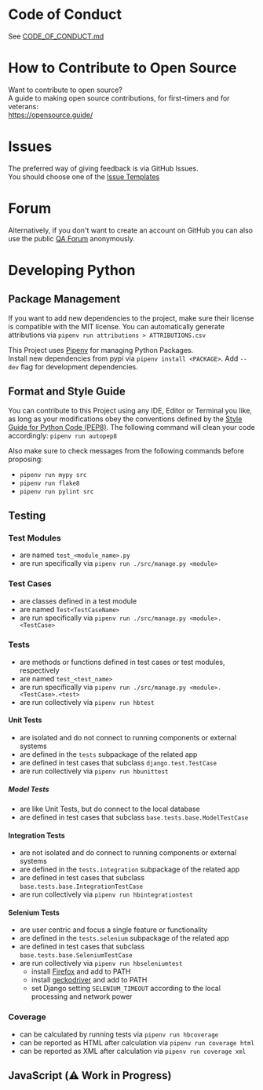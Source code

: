 # Code of Conduct

See [CODE_OF_CONDUCT.md](CODE_OF_CONDUCT.md)

# How to Contribute to Open Source

Want to contribute to open source?<br />
A guide to making open source contributions, for first-timers and for veterans:<br />
https://opensource.guide/

# Issues

The preferred way of giving feedback is via GitHub Issues.<br />
You should choose one of the [Issue Templates](https://github.com/djbrown/hbscorez/issues/new/choose)

# Forum

Alternatively, if you don't want to create an account on GitHub you can also use the public [QA Forum](https://redmine.djbrown.de/projects/hbscorez/boards) anonymously.

# Developing Python

## Package Management

If you want to add new dependencies to the project, make sure their license is compatible with the MIT license.
You can automatically generate attributions via `pipenv run attributions > ATTRIBUTIONS.csv`

This Project uses [Pipenv](https://github.com/pypa/pipenv/) for managing Python Packages.<br />
Install new dependencies from pypi via `pipenv install <PACKAGE>`.
Add `--dev` flag for development dependencies.

## Format and Style Guide

You can contribute to this Project using any IDE, Editor or Terminal you like, as long as your modifications obey the conventions defined by the [Style Guide for Python Code (PEP8)](https://www.python.org/dev/peps/pep-0008/).
The following command will clean your code accordingly: `pipenv run autopep8`

Also make sure to check messages from the following commands before proposing:

- `pipenv run mypy src`
- `pipenv run flake8`
- `pipenv run pylint src`

## Testing

### Test Modules

- are named `test_<module_name>.py`
- are run specifically via `pipenv run ./src/manage.py <module>`

### Test Cases

- are classes defined in a test module
- are named `Test<TestCaseName>`
- are run specifically via `pipenv run ./src/manage.py <module>.<TestCase>`

### Tests

- are methods or functions defined in test cases or test modules, respectively
- are named `test_<test_name>`
- are run specifically via `pipenv run ./src/manage.py <module>.<TestCase>.<test>`
- are run collectively via `pipenv run hbtest`

#### Unit Tests

- are isolated and do not connect to running components or external systems
- are defined in the `tests` subpackage of the related app
- are defined in test cases that subclass `django.test.TestCase`
- are run collectively via `pipenv run hbunittest`

##### Model Tests

- are like Unit Tests, but do connect to the local database
- are defined in test cases that subclass `base.tests.base.ModelTestCase`

#### Integration Tests

- are not isolated and do connect to running components or external systems
- are defined in the `tests.integration` subpackage of the related app
- are defined in test cases that subclass `base.tests.base.IntegrationTestCase`
- are run collectively via `pipenv run hbintegrationtest`

#### Selenium Tests

- are user centric and focus a single feature or functionality
- are defined in the `tests.selenium` subpackage of the related app
- are defined in test cases that subclass `base.tests.base.SeleniumTestCase`
- are run collectively via `pipenv run hbseleniumtest`
  - install [Firefox](https://www.mozilla.org/firefox/) and add to PATH
  - install [geckodriver](https://github.com/mozilla/geckodriver) and add to PATH
  - set Django setting `SELENIUM_TIMEOUT` according to the local processing and network power

### Coverage

- can be calculated by running tests via `pipenv run hbcoverage`
- can be reported as HTML after calculation via `pipenv run coverage html`
- can be reported as XML after calculation via `pipenv run coverage xml`

## JavaScript (:warning: Work in Progress)

<!-- TODO -->
